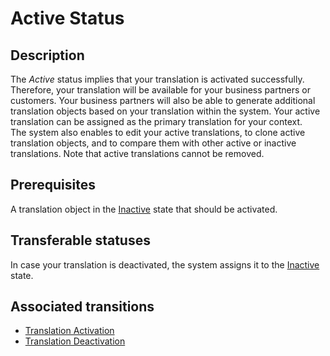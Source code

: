 # Active Status
## Description
The *Active* status implies that your translation is activated successfully. Therefore, your translation will be available for your business partners or customers. Your business partners will also be able to generate additional translation objects based on your translation within the system. 
Your active translation can be assigned as the primary translation for your context.  
The system also enables to edit your active translations, to clone active translation objects, and to compare them with other active or inactive translations.
Note that active translations cannot be removed.
## Prerequisites 
A translation object in the [Inactive](s-a-inactive.html) state that should be activated.
## Transferable statuses
In case your translation is deactivated, the system assigns it to the [Inactive](s-a-inactive.html) state.
## Associated transitions
* [Translation Activation](t-2-in-active.html)
* [Translation Deactivation](t-3-act-inactive.html)
